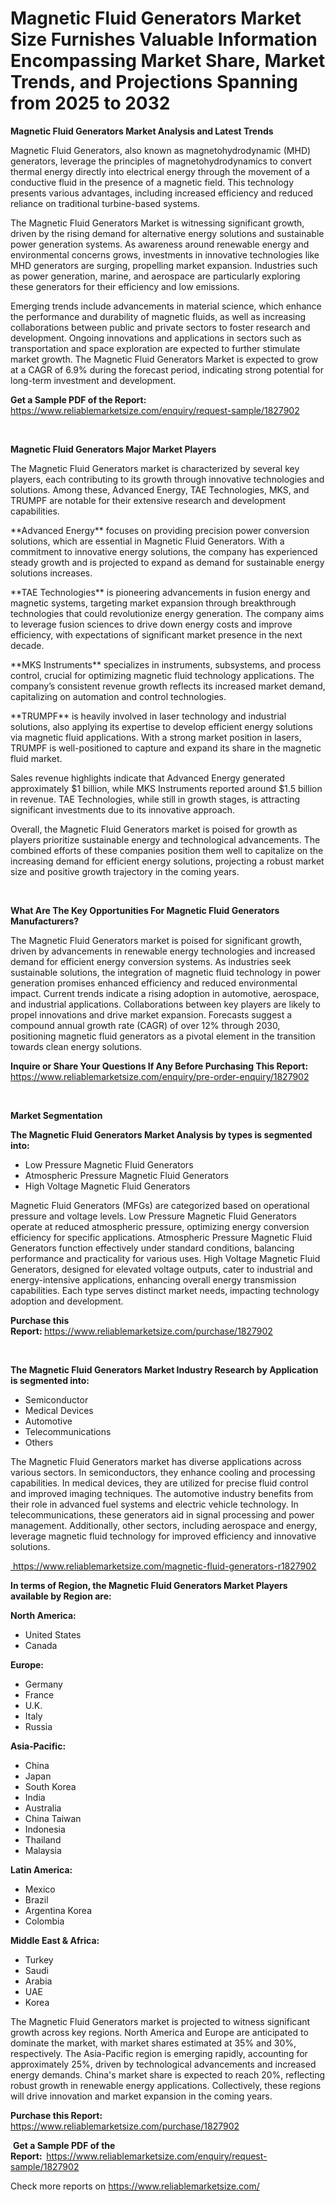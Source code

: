 <p><h1>Magnetic Fluid Generators Market Size Furnishes Valuable Information Encompassing Market Share, Market Trends, and Projections Spanning from 2025 to 2032</h1></p><p><strong>Magnetic Fluid Generators Market Analysis and Latest Trends</strong></p>
<p><p>Magnetic Fluid Generators, also known as magnetohydrodynamic (MHD) generators, leverage the principles of magnetohydrodynamics to convert thermal energy directly into electrical energy through the movement of a conductive fluid in the presence of a magnetic field. This technology presents various advantages, including increased efficiency and reduced reliance on traditional turbine-based systems. </p><p>The Magnetic Fluid Generators Market is witnessing significant growth, driven by the rising demand for alternative energy solutions and sustainable power generation systems. As awareness around renewable energy and environmental concerns grows, investments in innovative technologies like MHD generators are surging, propelling market expansion. Industries such as power generation, marine, and aerospace are particularly exploring these generators for their efficiency and low emissions.</p><p>Emerging trends include advancements in material science, which enhance the performance and durability of magnetic fluids, as well as increasing collaborations between public and private sectors to foster research and development. Ongoing innovations and applications in sectors such as transportation and space exploration are expected to further stimulate market growth. The Magnetic Fluid Generators Market is expected to grow at a CAGR of 6.9% during the forecast period, indicating strong potential for long-term investment and development.</p></p>
<p><strong>Get a Sample PDF of the Report:&nbsp;</strong> <a href="https://www.reliablemarketsize.com/enquiry/request-sample/1827902?utm_campaign=1845&utm_medium=2&utm_source=Github&utm_content=ia&utm_term=28022025&utm_id=magnetic-fluid-generators">https://www.reliablemarketsize.com/enquiry/request-sample/1827902</a></p>
<p>&nbsp;</p>
<p><strong>Magnetic Fluid Generators Major Market Players</strong></p>
<p><p>The Magnetic Fluid Generators market is characterized by several key players, each contributing to its growth through innovative technologies and solutions. Among these, Advanced Energy, TAE Technologies, MKS, and TRUMPF are notable for their extensive research and development capabilities.</p><p>**Advanced Energy** focuses on providing precision power conversion solutions, which are essential in Magnetic Fluid Generators. With a commitment to innovative energy solutions, the company has experienced steady growth and is projected to expand as demand for sustainable energy solutions increases.</p><p>**TAE Technologies** is pioneering advancements in fusion energy and magnetic systems, targeting market expansion through breakthrough technologies that could revolutionize energy generation. The company aims to leverage fusion sciences to drive down energy costs and improve efficiency, with expectations of significant market presence in the next decade.</p><p>**MKS Instruments** specializes in instruments, subsystems, and process control, crucial for optimizing magnetic fluid technology applications. The company’s consistent revenue growth reflects its increased market demand, capitalizing on automation and control technologies.</p><p>**TRUMPF** is heavily involved in laser technology and industrial solutions, also applying its expertise to develop efficient energy solutions via magnetic fluid applications. With a strong market position in lasers, TRUMPF is well-positioned to capture and expand its share in the magnetic fluid market.</p><p>Sales revenue highlights indicate that Advanced Energy generated approximately $1 billion, while MKS Instruments reported around $1.5 billion in revenue. TAE Technologies, while still in growth stages, is attracting significant investments due to its innovative approach.</p><p>Overall, the Magnetic Fluid Generators market is poised for growth as players prioritize sustainable energy and technological advancements. The combined efforts of these companies position them well to capitalize on the increasing demand for efficient energy solutions, projecting a robust market size and positive growth trajectory in the coming years.</p></p>
<p>&nbsp;</p>
<p><strong>What Are The Key Opportunities For Magnetic Fluid Generators Manufacturers?</strong></p>
<p><p>The Magnetic Fluid Generators market is poised for significant growth, driven by advancements in renewable energy technologies and increased demand for efficient energy conversion systems. As industries seek sustainable solutions, the integration of magnetic fluid technology in power generation promises enhanced efficiency and reduced environmental impact. Current trends indicate a rising adoption in automotive, aerospace, and industrial applications. Collaborations between key players are likely to propel innovations and drive market expansion. Forecasts suggest a compound annual growth rate (CAGR) of over 12% through 2030, positioning magnetic fluid generators as a pivotal element in the transition towards clean energy solutions.</p></p>
<p><strong>Inquire or Share Your Questions If Any Before Purchasing This Report:</strong> <a href="https://www.reliablemarketsize.com/enquiry/pre-order-enquiry/1827902?utm_campaign=1845&utm_medium=2&utm_source=Github&utm_content=ia&utm_term=28022025&utm_id=magnetic-fluid-generators">https://www.reliablemarketsize.com/enquiry/pre-order-enquiry/1827902</a></p>
<p>&nbsp;</p>
<p><strong>Market Segmentation</strong></p>
<p><strong>The Magnetic Fluid Generators Market Analysis by types is segmented into:</strong></p>
<p><ul><li>Low Pressure Magnetic Fluid Generators</li><li>Atmospheric Pressure Magnetic Fluid Generators</li><li>High Voltage Magnetic Fluid Generators</li></ul></p>
<p><p>Magnetic Fluid Generators (MFGs) are categorized based on operational pressure and voltage levels. Low Pressure Magnetic Fluid Generators operate at reduced atmospheric pressure, optimizing energy conversion efficiency for specific applications. Atmospheric Pressure Magnetic Fluid Generators function effectively under standard conditions, balancing performance and practicality for various uses. High Voltage Magnetic Fluid Generators, designed for elevated voltage outputs, cater to industrial and energy-intensive applications, enhancing overall energy transmission capabilities. Each type serves distinct market needs, impacting technology adoption and development.</p></p>
<p><strong>Purchase this Report:&nbsp;</strong><a href="https://www.reliablemarketsize.com/purchase/1827902?utm_campaign=1845&utm_medium=2&utm_source=Github&utm_content=ia&utm_term=28022025&utm_id=magnetic-fluid-generators">https://www.reliablemarketsize.com/purchase/1827902</a></p>
<p>&nbsp;</p>
<p><strong>The Magnetic Fluid Generators Market Industry Research by Application is segmented into:</strong></p>
<p><ul><li>Semiconductor</li><li>Medical Devices</li><li>Automotive</li><li>Telecommunications</li><li>Others</li></ul></p>
<p><p>The Magnetic Fluid Generators market has diverse applications across various sectors. In semiconductors, they enhance cooling and processing capabilities. In medical devices, they are utilized for precise fluid control and improved imaging techniques. The automotive industry benefits from their role in advanced fuel systems and electric vehicle technology. In telecommunications, these generators aid in signal processing and power management. Additionally, other sectors, including aerospace and energy, leverage magnetic fluid technology for improved efficiency and innovative solutions.</p></p>
<p><a href="https://www.reliablemarketsize.com/magnetic-fluid-generators-r1827902?utm_campaign=1845&utm_medium=2&utm_source=Github&utm_content=ia&utm_term=28022025&utm_id=magnetic-fluid-generators">&nbsp;https://www.reliablemarketsize.com/magnetic-fluid-generators-r1827902</a></p>
<p><strong>In terms of Region, the Magnetic Fluid Generators Market Players available by Region are:</strong></p>
<p>
    <p> <strong> North America: </strong>
        <ul>
            <li>United States</li>
            <li>Canada</li>
        </ul>
        </p> 
    <p> <strong> Europe: </strong>
        <ul>
            <li>Germany</li>
            <li>France</li>
            <li>U.K.</li>
            <li>Italy</li>
            <li>Russia</li>
        </ul>
        </p> 
    <p> <strong> Asia-Pacific: </strong>
        <ul>
            <li>China</li>
            <li>Japan</li>
            <li>South Korea</li>
            <li>India</li>
            <li>Australia</li>
            <li>China Taiwan</li>
            <li>Indonesia</li>
            <li>Thailand</li>
            <li>Malaysia</li>
        </ul>
        </p> 
    <p> <strong> Latin America: </strong>
        <ul>
            <li>Mexico</li>
            <li>Brazil</li>
            <li>Argentina Korea</li>
            <li>Colombia</li>
        </ul>
        </p> 
    <p> <strong> Middle East & Africa: </strong>
        <ul>
            <li>Turkey</li>
            <li>Saudi</li>
            <li>Arabia</li>
            <li>UAE</li>
            <li>Korea</li>
        </ul>
    </p>
    </p>
<p><p>The Magnetic Fluid Generators market is projected to witness significant growth across key regions. North America and Europe are anticipated to dominate the market, with market shares estimated at 35% and 30%, respectively. The Asia-Pacific region is emerging rapidly, accounting for approximately 25%, driven by technological advancements and increased energy demands. China's market share is expected to reach 20%, reflecting robust growth in renewable energy applications. Collectively, these regions will drive innovation and market expansion in the coming years.</p></p>
<p><strong>Purchase this Report: </strong><a href="https://www.reliablemarketsize.com/purchase/1827902?utm_campaign=1845&utm_medium=2&utm_source=Github&utm_content=ia&utm_term=28022025&utm_id=magnetic-fluid-generators">https://www.reliablemarketsize.com/purchase/1827902</a></p>
<p>&nbsp;<strong>Get a Sample PDF of the Report:&nbsp;&nbsp;</strong><a href="https://www.reliablemarketsize.com/enquiry/request-sample/1827902?utm_campaign=1845&utm_medium=2&utm_source=Github&utm_content=ia&utm_term=28022025&utm_id=magnetic-fluid-generators">https://www.reliablemarketsize.com/enquiry/request-sample/1827902</a></p>
<p><strong></strong></p>
<p>Check more reports on <a href="https://www.reliablemarketsize.com/?utm_campaign=1845&utm_medium=2&utm_source=Github&utm_content=ia&utm_term=28022025&utm_id=magnetic-fluid-generators">https://www.reliablemarketsize.com/</a></p>